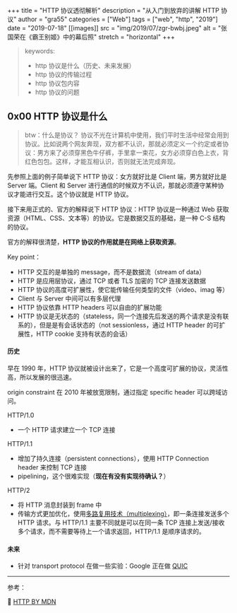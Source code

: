 +++
title = "HTTP 协议透彻解析"
description = "从入门到放弃的讲解 HTTP 协议"
author = "gra55"
categories = ["Web"]
tags = ["web", "http", "2019"]
date = "2019-07-18"
[[images]]
  src = "img/2019/07/zgr-bwbj.jpeg"
  alt = "张国荣在《霸王别姬》中的幕后照"
  stretch = "horizontal"
+++

> keywords:
> + http 协议是什么（历史、未来发展）
> + http 协议的传输过程
> + http 协议包内容
> + http 协议的问题

## 0x00 HTTP 协议是什么

> btw：什么是协议？
> 协议不光在计算机中使用，我们平时生活中经常会用到协议。比如说两个网友奔现，双方都不认识，那就必须定义一个约定或者协议：男方来了必须穿黑色牛仔裤，手里拿一束花，女方必须穿白色上衣，背红色包包。这样，才能互相认识，否则就无法完成奔现。

先参照上面的例子简单说下 HTTP 协议：女方就好比是 Client 端，男方就好比是 Server 端。Client 和 Server 进行通信的时候双方不认识，那就必须遵守某种协议才能进行交互。这个协议就是 HTTP 协议。

接下来用正式的、官方的解释说下 HTTP 协议：HTTP 协议是一种通过 Web 获取资源（HTML、CSS、文本等）的协议。它是数据交互的基础，是一种 C-S 结构的协议。

官方的解释很清楚，**HTTP 协议的作用就是在网络上获取资源**。

Key point：
+ HTTP 交互的是单独的 message，而不是数据流（stream of data）
+ HTTP 是应用层协议，通过 TCP 或者 TLS 加密的 TCP 连接发送数据
+ HTTP 协议的高度可扩展性，使它能传输任何类型的文件（video、imag 等）
+ Client 与 Server 中间可以有多层代理
+ HTTP 协议依靠 HTTP headers 可以自由的扩展功能
+ HTTP 协议是无状态的（stateless，同一个连接先后发送的两个请求是没有联系的），但是是有会话状态的（not sessionless，通过 HTTP header 的可扩展性，HTTP cookie 支持有状态的会话）

#### 历史

早在 1990 年，HTTP 协议就被设计出来了，它是一个高度可扩展的协议，灵活性高，所以发展的很迅速。

origin constraint 在 2010 年被放宽限制，通过指定 specific header 可以跨域访问。

HTTP/1.0
+ 一个 HTTP 请求建立一个 TCP 连接

HTTP/1.1
+ 增加了持久连接（persistent connections），使用 HTTP Connection header 来控制 TCP 连接
+ pipelining，这个很难实现（**现在有没有实现待确认？**）

HTTP/2 
+ 将 HTTP 消息封装到 frame 中
+ 传输方式更加优化，使用[多路复用技术（multiplexing）](https://stackoverflow.com/questions/36517829/what-does-multiplexing-mean-in-http-2)，即一条连接发送多个 HTTP 请求。与 HTTP/1.1 主要不同就是可以在同一条 TCP 连接上发送/接收多个请求，而不需要等待上一个请求返回，HTTP/1.1 是顺序请求的。

#### 未来

+ 针对 transport protocol 在做一些实验：Google 正在做 [QUIC](https://en.wikipedia.org/wiki/QUIC)

---
参考：

:pushpin: [HTTP BY MDN](https://developer.mozilla.org/en-US/docs/Web/HTTP)

